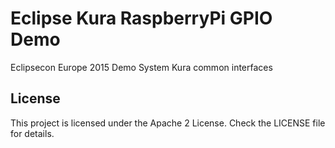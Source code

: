 # Eclipse Kura RaspberryPi GPIO Demo

Eclipsecon Europe 2015 Demo System Kura common interfaces 

## License
This project is licensed under the Apache 2 License. Check the LICENSE file for details.